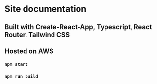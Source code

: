 # Site documentation
## Built with Create-React-App, Typescript, React Router, Tailwind CSS
## Hosted on AWS
### `npm start`
### `npm run build`
